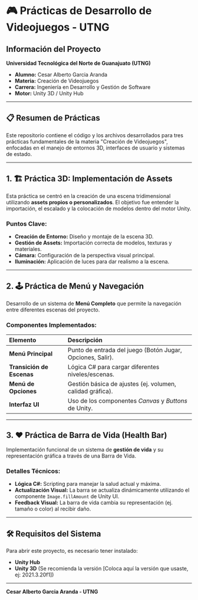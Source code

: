 # 🎮 Prácticas de Desarrollo de Videojuegos - UTNG

## Información del Proyecto

**Universidad Tecnológica del Norte de Guanajuato (UTNG)**

* **Alumno:** Cesar Alberto Garcia Aranda
* **Materia:** Creación de Videojuegos
* **Carrera:** Ingeniería en Desarrollo y Gestión de Software
* **Motor:** Unity 3D / Unity Hub

---

## 📋 Resumen de Prácticas

Este repositorio contiene el código y los archivos desarrollados para tres prácticas fundamentales de la materia "Creación de Videojuegos", enfocadas en el manejo de entornos 3D, interfaces de usuario y sistemas de estado.

---

## 1. 🏗️ Práctica 3D: Implementación de Assets

Esta práctica se centró en la creación de una escena tridimensional utilizando **assets propios o personalizados**. El objetivo fue entender la importación, el escalado y la colocación de modelos dentro del motor Unity.

### Puntos Clave:

* **Creación de Entorno:** Diseño y montaje de la escena 3D.
* **Gestión de Assets:** Importación correcta de modelos, texturas y materiales.
* **Cámara:** Configuración de la perspectiva visual principal.
* **Iluminación:** Aplicación de luces para dar realismo a la escena.

---

## 2. 🕹️ Práctica de Menú y Navegación

Desarrollo de un sistema de **Menú Completo** que permite la navegación entre diferentes escenas del proyecto.

### Componentes Implementados:

| Elemento | Descripción |
| :--- | :--- |
| **Menú Principal** | Punto de entrada del juego (Botón Jugar, Opciones, Salir). |
| **Transición de Escenas** | Lógica C# para cargar diferentes niveles/escenas. |
| **Menú de Opciones** | Gestión básica de ajustes (ej. volumen, calidad gráfica). |
| **Interfaz UI** | Uso de los componentes *Canvas* y *Buttons* de Unity. |

---

## 3. ❤️ Práctica de Barra de Vida (Health Bar)

Implementación funcional de un sistema de **gestión de vida** y su representación gráfica a través de una Barra de Vida.

### Detalles Técnicos:

* **Lógica C#:** Scripting para manejar la salud actual y máxima.
* **Actualización Visual:** La barra se actualiza dinámicamente utilizando el componente `Image.fillAmount` de Unity UI.
* **Feedback Visual:** La barra de vida cambia su representación (ej. tamaño o color) al recibir daño.

---

## 🛠️ Requisitos del Sistema

Para abrir este proyecto, es necesario tener instalado:

* **Unity Hub**
* **Unity 3D** (Se recomienda la versión [Coloca aquí la versión que usaste, ej: 2021.3.20f1])

---

**Cesar Alberto Garcia Aranda - UTNG**

